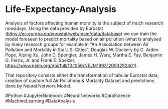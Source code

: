# Life-Expectancy-Analysis

Analysis of factors affecting human morality is the subject of much research nowadays. Using the data provided by Eurostat (https://ec.europa.eu/eurostat/web/main/data/database) we can train the model foreseen to predict mortality based on air pollution (what is analysed by many research groups for example in "An Association between Air Pollution and Mortality in Six U.S. Cities", Douglas W. Dockery by C. Arden Pope, Xiping Xu, John D. Spengler, James H. Ware, Martha E. Fay, Benjamin G. Ferris, Jr. and Frank E. Speizer; https://www.nejm.org/doi/full/10.1056/NEJM199312093292401). 

That repository consists either the transformation of tabular Eurostat data, creation of custom full Air Pollutions & Mortality Dataset and predictions done by Neural Network Model.

#Python #JupyterNotebook #NeuralNetworks #DataScience #MachineLearning #DataAnalysis

